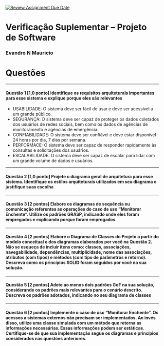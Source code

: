 [![Review Assignment Due Date](https://classroom.github.com/assets/deadline-readme-button-24ddc0f5d75046c5622901739e7c5dd533143b0c8e959d652212380cedb1ea36.svg)](https://classroom.github.com/a/rYsm7pB4)

# Verificação Suplementar – Projeto de Software
### Evandro N Mauricio


# Questões

---
#### Questão 1 [1,0 ponto] Identifique os requisitos arquiteturais importantes para esse sistema e explique porque eles são relevantes

- USABILIDADE: O sistema deve ser fácil de usar e deve ser acessível a um grande público. 
- SEGURANÇA: O sistema deve ser capaz de proteger os dados coletados dos usuários de redes sociais, bem como os dados de agências de monitoramento e agências de emergência.
- CONFIABILIDADE: O sistema deve ser confiável e deve estar disponível 24 horas por dia, 7 dias por semana.
- PERFORMACE: O sistema deve ser capaz de responder rapidamente às consultas e solicitações dos usuários. 
- ESCALABILIDADE: O sistema deve ser capaz de escalar para lidar com um grande volume de dados e usuários.


---
#### Questão 2 [1,0 ponto] Projete o diagrama geral de arquitetura para esse sistema. Identifique os estilos arquiteturais utilizados em seu diagrama e justifique suas escolha



---
#### Questão 3 [2 pontos] Elabore os diagramas de sequência ou comunicação referentes as operações do caso de uso “Monitorar Enchente”. Utilize os padrões GRASP, indicando onde eles foram empregados e explicando porque foram empregados



---
#### Questão 4 [2 pontos] Elabore o Diagrama de Classes do Projeto a partir do modelo conceitual e dos diagramas elaborados por você na Questão 2. Não se esqueça de incluir itens como: classes, associações, navegabilidade, dependências, multiplicidade, nome das associações, atributos (com tipos) e métodos (com tipo de parâmetros e retorno). Descreva como os princípios SOLID foram seguidos por você na sua solução.



---
#### Questão 5 [2 pontos] Adote ao menos dois padrões GoF na sua solução, considerando os padrões mais relevantes para o cenário descrito. Descreva os padrões adotados, indicando no seu diagrama de classes



---
#### Questão 6 [2 pontos] Implemente o caso de uso “Monitorar Enchente”. Os acessos a sistemas externos não precisam ser implementados. Ao invés disso, utilize uma classe simulada com um método que retorna as informações necessárias. Essas informações podem ser estáticas. Certifique-se de que sua implementação segue os diagramas e princípios considerados nas questões anteriores.

